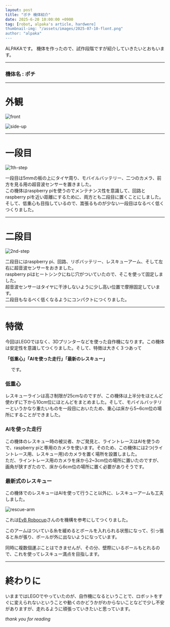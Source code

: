 ```yaml
---
layout: post
title: "ポチ 機体紹介"
date: 2025-6-20 10:00:00 +0900
tag: [robot, alpaka's article, hardwere]
thumbnail-img: "/assets/images/2025-07-10-flont.png"
author: "alpaka"
---
```


ALPAKAです。
機体を作ったので、試作段階ですが紹介していきたいとおもいます。

---

### 機体名 : ポチ　

---

# 外観

![front](/assets/images/2025-07-10-flont.png)


![side-up](/assets/images/2025-07-10-onrobot.png)

---

# 一段目

![1th-step](/assets/images/2025-07-10-1step.png)

一段目は5mmの板の上にタイヤ周り、モバイルバッテリー、二つのカメラ、前方を見る用の超音波センサーを置きました。  
この機体はraspberry piを使うのでメンテナンス性を意識して、回路とraspberry piを近い距離にするために、両方とも二段目に置くことにしました。  
そして、低重心も目指しているので、嵩張るものが少ない一段目はなるべく低くつくりました。  

---

# 二段目

![2nd-step](/assets/images/2025-07-10-2step.png)

二段目にはraspberry pi、回路、リポバッテリー、レスキューアーム、そして左右に超音波センサーをおきました。  
raspberry piはヒートシンクにねじ穴がついていたので、そこを使って固定しました。  
超音波センサーはタイヤに干渉しないように少し高い位置で摩擦固定しています。  
二段目もなるべく低くなるようにコンパクトにつくりました。  

---

# 特徴

今回はLEGOではなく、3Dプリンターなどを使った自作機になります。この機体は安定性を意識してつくりました。そして、特徴は大きく３つあって

**「低重心」「AIを使った走行」「最新のレスキュー」**

&emsp;    です。

### 低重心

レスキューラインは高さ制限が25cmなのですが、この機体は上半分をほとんど使わずに下から10cm位にほとんどをまとめました。そして、モバイルバッテリーというかなり重たいものを一段目においたため、重心は床から5~6cm位の場所にすることができました。

### AIを使った走行

この機体のレスキュー時の被災者、かご発見と、ライントレースはAIを使うので、raspberry piと専用のカメラを使います。そのため、この機体には2つ(ライントレース用、レスキュー用)のカメラを置く場所を設置しました。  
ただ、ライントレース用のカメラを床から2~3cm位の場所に置いたのですが、画角が狭すぎたので、床から6cm位の場所に置く必要がありそうです。  

###  最新式のレスキュー

この機体でのレスキューはAIを使って行うこと以外に、レスキューアームも工夫しました。

![rescue-arm](/assets/images/2025-07-10-arm.png)

これは[EvB Robocup](https://www.youtube.com/@evbrobocup)さんのを機構を参考にしてつくりました。

このアームはついている糸を緩めるとボールを入れられる状態になって、引っ張ると糸が張り、ボールが外に出ないようになっています。

同時に複数個運ぶことはできませんが、その分、壁際にいるボールもとれるので、これを使ってレスキュー満点を目指します。

---

# 終わりに

いままではLEGOでやっていたのが、自作機になるということで、ロボットをすぐに変えられないということや動くのかどうかがわからないことなどで少し不安がありますが、走れるように頑張っていきたいと思っています。

*thank you for reading*
